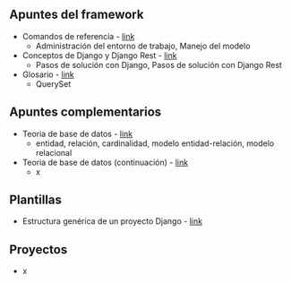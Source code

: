 ## Apuntes del framework

- Comandos de referencia - [link](https://github.com/diegoaaron/repositorio/blob/main/django/apuntes/django_resume_00.md#comandos-de-referencia)
  - Administración del entorno de trabajo, Manejo del modelo
- Conceptos de Django y Django Rest  - [link](https://github.com/diegoaaron/repositorio/blob/main/django/apuntes/django_resume_01.md#conceptos-de-django-y-rest)
  - Pasos de solución con Django, Pasos de solución con Django Rest
- Glosario - [link](https://github.com/diegoaaron/repositorio/blob/main/django/apuntes/django_resume_02.md#glosario)
  - QuerySet

## Apuntes complementarios

- Teoria de base de datos - [link](https://github.com/diegoaaron/repositorio/blob/main/django/apuntes/django_resume_100.md#teoria-de-base-de-datos)
  - entidad, relación, cardinalidad, modelo entidad-relación, modelo relacional
- Teoria de base de datos (continuación) - [link](https://github.com/diegoaaron/repositorio/blob/main/django/apuntes/django_resume_101.md#teoria-de-base-de-datos-continuaci%C3%B3n)
  - x

## Plantillas

- Estructura genérica de un proyecto Django - [link](https://github.com/diegoaaron/repositorio/blob/main/django/plantillas/django_project_template.md#estructura-gen%C3%A9rica-de-un-proyecto-django)

## Proyectos

- x